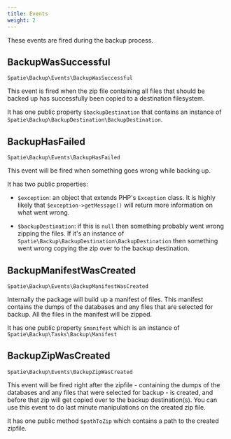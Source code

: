```yaml
---
title: Events
weight: 2
---
```


These events are fired during the backup process.

## BackupWasSuccessful

`Spatie\Backup\Events\BackupWasSuccessful`

This event is fired when the zip file containing all files that should be backed up has successfully been copied to a destination filesystem.

It has one public property `$backupDestination` that contains an instance 
of `Spatie\Backup\BackupDestination\BackupDestination`.

## BackupHasFailed

`Spatie\Backup\Events\BackupHasFailed`

This event will be fired when something goes wrong while backing up. 

It has two public properties:

- `$exception`: an object that extends PHP's `Exception` class. It is highly likely that `$exception->getMessage()` will return more information on what went wrong.

- `$backupDestination`: if this is `null` then something probably went wrong zipping the files. If it's an instance of `Spatie\Backup\BackupDestination\BackupDestination` then something went wrong copying the zip over to the backup destination.

## BackupManifestWasCreated

`Spatie\Backup\Events\BackupManifestWasCreated`

Internally the package will build up a manifest of files. This manifest contains the dumps of the databases and any files that are selected for backup. All the files in the manifest will be zipped.

It has one public property `$manifest` which is an instance of `Spatie\Backup\Tasks\Backup\Manifest`

## BackupZipWasCreated

`Spatie\Backup\Events\BackupZipWasCreated`

This event will be fired right after the zipfile - containing the dumps of the databases and any files that were selected for backup - is created, and before that zip will get copied over to the backup destination(s). You can use this event to do last minute manipulations on the created zip file.

It has one public method `$pathToZip` which contains a path to the created zipfile.
